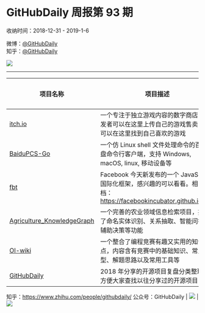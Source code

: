 # GitHubDaily 周报第 93 期

收纳时间：2018-12-31 - 2019-1-6

微博：[@GitHubDaily](https://weibo.com/GitHubDaily)    
知乎：[@GitHubDaily](https://www.zhihu.com/people/githubdaily)

![](https://raw.githubusercontent.com/GitHubDaily/GitHubDaily/master/assets/weixin.png)

---

项目名称 | 项目描述 | 示例图 | 微博
--- | --- | --- | ---
[itch.io](https://github.com/itchio/itch) | 一个专注于独立游戏内容的数字商店，开发者可以在这里上传自己的游戏售卖，也可以在这里找到自己喜欢的游戏 | ![](http://wx4.sinaimg.cn/large/006fiYtfgy1fyw4iev5kzj31ap0u018b.jpg) | [![](https://raw.githubusercontent.com/GitHubDaily/GitHubDaily/master/assets/sina_logo.png)](https://weibo.com/5722964389/HaE4zwonV)
[BaiduPCS-Go](https://github.com/iikira/BaiduPCS-Go) | 一个仿 Linux shell 文件处理命令的百度网盘命令行客户端，支持 Windows, macOS, linux, 移动设备等 | ![](http://wx1.sinaimg.cn/large/006fiYtfgy1fyv1oajesij30u032vb29.jpg) | [![](https://raw.githubusercontent.com/GitHubDaily/GitHubDaily/master/assets/sina_logo.png)](https://weibo.com/5722964389/HauE4mekH)
[fbt](https://github.com/facebookincubator/fbt) |  Facebook 今天新发布的一个 JavaScript 国际化框架，感兴趣的可以看看。相关文档：https://facebookincubator.github.io/fbt/ | ![](http://wx1.sinaimg.cn/large/006fiYtfgy1fyuq4mnux1j31cj0u0tfj.jpg) | [![](https://raw.githubusercontent.com/GitHubDaily/GitHubDaily/master/assets/sina_logo.png)](https://weibo.com/5722964389/Hapismahi)
[Agriculture_KnowledgeGraph](https://github.com/qq547276542/Agriculture_KnowledgeGraph) | 一个完善的农业领域信息检索项目，提供了命名实体识别、关系抽取、智能问答、辅助决策等功能 | ![](http://wx3.sinaimg.cn/large/006fiYtfgy1fysegoefb5j30x80mqqaj.jpg) | [![](https://raw.githubusercontent.com/GitHubDaily/GitHubDaily/master/assets/sina_logo.png)](https://weibo.com/5722964389/HabN5CfFk)
[OI-wiki](https://github.com/24OI/OI-wiki/) | 一个整合了编程竞赛有趣又实用的知识站点，内容含有竞赛中的基础知识、常见题型、解题思路以及常用工具等 | ![](http://wx1.sinaimg.cn/large/006fiYtfgy1fyrh1r9i8ej30u01741kx.jpg) | [![](https://raw.githubusercontent.com/GitHubDaily/GitHubDaily/master/assets/sina_logo.png)](https://weibo.com/5722964389/Ha2mA8bPA)
[GitHubDaily](https://github.com/GitHubDaily/GitHubDaily) | 2018 年分享的开源项目复盘分类整理，方便大家查找以往分享过的开源项目

知乎：https://www.zhihu.com/people/githubdaily/
公众号：GitHubDaily | ![](http://wx3.sinaimg.cn/large/006fiYtfgy1g0ntvij3c1j30zk0e43yv.jpg) | [![](https://raw.githubusercontent.com/GitHubDaily/GitHubDaily/master/assets/sina_logo.png)](https://weibo.com/5722964389/H9SW5C1fh)
